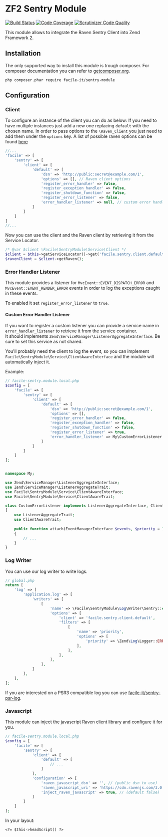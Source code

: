# ZF2 Sentry Module

[![Build Status](https://api.travis-ci.org/facile-it/sentry-module.svg?branch=master)](https://travis-ci.org/facile-it/sentry-module)
[![Code Coverage](https://scrutinizer-ci.com/g/facile-it/sentry-module/badges/coverage.png?b=master)](https://scrutinizer-ci.com/g/facile-it/sentry-module/?branch=master)
[![Scrutinizer Code Quality](https://scrutinizer-ci.com/g/facile-it/sentry-module/badges/quality-score.png?b=master)](https://scrutinizer-ci.com/g/facile-it/sentry-module/?branch=master)

This module allows to integrate the Raven Sentry Client into Zend Framework 2.

## Installation

The only supported way to install this module is trough composer. For composer documentation you can refer to [getcomposer.org](http://getcomposer.org).

```
php composer.phar require facile-it/sentry-module
```


## Configuration

### Client

To configure an instance of the client you can do as below:
If you need to have multiple instances just add a new one replacing `default` with the chosen name.
In order to pass options to the `\Raven_Client` you just need to add them under the `options` key.
A list of possible raven options can be found [here](https://github.com/getsentry/sentry-php/blob/435f29c76df8c0aef102980be7fcce574de4ed0f/lib/Raven/Client.php#L57-L89)

```php
//...
'facile' => [
    'sentry' => [
        'client' => [
            'default' => [
                'dsn' => 'http://public:secret@example.com/1',
                'options' => [], // Raven client options
                'register_error_handler' => false,
                'register_exception_handler' => false,
                'register_shutdown_function' => false,
                'register_error_listener' => false,
                'error_handler_listener' => null, // custom error handler listener service
            ]
        ]
    ]
]
//...
```

Now you can use the client and the Raven client by retrieving it from the Service Locator.

```php
/* @var $client \Facile\SentryModule\Service\Client */
$client = $this->getServiceLocator()->get('facile.sentry.client.default');
$ravenClient = $client->getRaven();
```

### Error Handler Listener

This module provides a listener for `MvcEvent::EVENT_DISPATCH_ERROR` and `MvcEvent::EVENT_RENDER_ERROR` events
in order to log the exceptions caught in these events.

To enabled it set `register_error_listener` to `true`.

#### Custom Error Handler Listener

If you want to register a custom listener you can provide a service name in `error_handler_listener` to retrieve
it from the service container.  
It should implements `Zend\ServiceManager\ListenerAggregateInterface`. Be sure to set this service as not shared.

You'll probably need the client to log the event, so you can implement
`Facile\SentryModule\Service\ClientAwareInterface` and the module will automatically inject it.

Example:

```php
// facile-sentry.module.local.php
$config = [
    'facile' => [
        'sentry' => [
            'client' => [
                'default' => [
                    'dsn' => 'http://public:secret@example.com/1',
                    'options' => [],
                    'register_error_handler' => false,
                    'register_exception_handler' => false,
                    'register_shutdown_function' => false,
                    'register_error_listener' => true,
                    'error_handler_listener' => My\CustomErrorListener::class,
                ]
            ]
        ]
    ]
];

```

```php

namespace My;

use Zend\ServiceManager\ListenerAggregateInterface;
use Zend\ServiceManager\ListenerAggregateTrait;
use Facile\SentryModule\Service\ClientAwareInterface;
use Facile\SentryModule\Service\ClientAwareTrait;

class CustomErrorListener implements ListenerAggregateInterface, ClientAwareInterface
{
    use ListenerAggregateTrait;
    use ClientAwareTrait;
    
    public function attach(EventManagerInterface $events, $priority = 1)
    {
        // ...
    }
}
```

### Log Writer

You can use our log writer to write logs.

```php
// global.php
return [
    'log' => [
        'application.log' => [
            'writers' => [
                [
                    'name' => \Facile\SentryModule\Log\Writer\Sentry::class,
                    'options' => [
                        'client' => 'facile.sentry.client.default',
                        'filters' => [
                            [
                                'name' => 'priority',
                                'options' => [
                                    'priority' => \Zend\Log\Logger::ERR,
                                ],
                            ],
                        ],
                    ],
                ],
            ]
        ],
    ],
];

```

If you are interested on a PSR3 compatible log you can use [facile-it/sentry-psr-log](https://github.com/facile-it/sentry-psr-log).

### Javascript

This module can inject the javascript Raven client library and configure it for you.

```php
// facile-sentry.module.local.php
$config = [
    'facile' => [
        'sentry' => [
            'client' => [
                'default' => [
                    // ...
                ]
            ],
            'configuration' => [
                'raven_javascript_dsn' => '', // (public dsn to use)
                'raven_javascript_uri' => 'https://cdn.ravenjs.com/3.0.4/raven.min.js', // (default)
                'inject_raven_javascript' => true, // (default false)
            ]
        ]
    ]
];

```

In your layout:
```phtml
<?= $this->headScript() ?>
```
